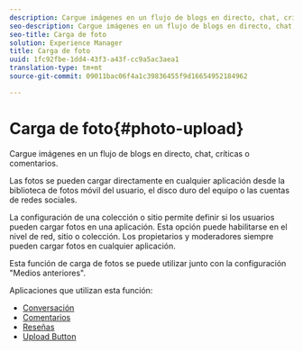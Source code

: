```yaml
---
description: Cargue imágenes en un flujo de blogs en directo, chat, críticas o comentarios.
seo-description: Cargue imágenes en un flujo de blogs en directo, chat, críticas o comentarios.
seo-title: Carga de foto
solution: Experience Manager
title: Carga de foto
uuid: 1fc92fbe-1dd4-43f3-a43f-cc9a5ac3aea1
translation-type: tm+mt
source-git-commit: 09011bac06f4a1c39836455f9d16654952184962

---
```



# Carga de foto{#photo-upload}

Cargue imágenes en un flujo de blogs en directo, chat, críticas o comentarios.

Las fotos se pueden cargar directamente en cualquier aplicación desde la biblioteca de fotos móvil del usuario, el disco duro del equipo o las cuentas de redes sociales.

La configuración de una colección o sitio permite definir si los usuarios pueden cargar fotos en una aplicación. Esta opción puede habilitarse en el nivel de red, sitio o colección. Los propietarios y moderadores siempre pueden cargar fotos en cualquier aplicación.

Esta función de carga de fotos se puede utilizar junto con la configuración "Medios anteriores".

Aplicaciones que utilizan esta función:

* [Conversación](/help/using/c-about-apps/c-chat-app/c-chat-app.md#c_chat_app)
* [Comentarios](/help/using/c-about-apps/c-comments/c-comments.md)
* [Reseñas](/help/using/c-about-apps/c-reviews-app/c-reviews-app.md#c_reviews_app)
* [Upload Button](/help/using/c-about-apps/c-upload-button-app/c-upload-button-app.md#c_upload_button_app)

